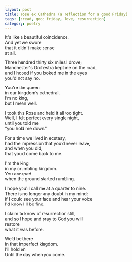 ```yaml
---
layout: post
title: rose ex Cathedra (a reflection for a good Friday)
tags: [dread, good friday, love, resurrection]
category: poetry
---
```


It's like a beautiful coincidence.  
And yet we swore  
that it didn't make sense  
at all.  

Three hundred thirty six miles I drove;  
Manchester's Orchestra kept me on the road,  
and I hoped if you looked me in the eyes  
you'd not say no.  

You’re the queen  
in our kingdom’s cathedral.  
I’m no king,  
but I mean well.  

I took this Rose and held it all too tight.  
Well, I felt perfect every single night,  
until you told me  
“you hold me down."  

For a time we lived in ecstasy,  
had the impression that you’d never leave,  
and when you did,  
that you’d come back to me.  

I'm the king  
in my crumbling kingdom.  
You escaped  
when the ground started rumbling.  

I hope you'll call me at a quarter to nine.  
There is no longer any doubt in my mind:  
if I could see your face and hear your voice  
I'd know I'll be fine.  

I claim to know of resurrection still,  
and so I hope and pray to God you will  
restore  
what it was before.  

We’d be there  
in that imperfect kingdom.  
I’ll hold on  
Until the day when you come.  

